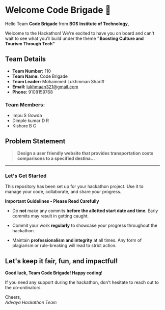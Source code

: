 # Welcome Code Brigade 👋

Hello Team **Code Brigade** from **BGS Institute of Technology**,

Welcome to the Hackathon! We're excited to have you on board and can't wait to see what you'll build under the theme **"Boosting Culture and Tourism Through Tech"** 

## Team Details

- **Team Number:** 110  
- **Team Name:** Code Brigade
- **Team Leader:** Mohammed Lukhmman Shariff  
- **Email:** lukhmaan321@gmail.com  
- **Phone:** 9108159768  

### Team Members:
- Impu S Gowda 
- Dimple kumar D R 
- Kishore B C 

## Problem Statement

> **Design a user friendly website that provides transportation costs comparisons to a specified destina...**

---

### Let's Get Started 

This repository has been set up for your hackathon project. Use it to manage your code, collaborate, and share your progress.

**Important Guidelines - Please Read Carefully**

- Do **not** make any commits **before the allotted start date and time**. Early commits may result in getting caught.
- Commit your work **regularly** to showcase your progress throughout the hackathon.

- Maintain **professionalism and integrity** at all times. Any form of plagiarism or rule-breaking will lead to strict action.

Let's keep it fair, fun, and impactful! 
---

**Good luck, Team Code Brigade! Happy coding!**

If you need any support during the hackathon, don't hesitate to reach out to the co-ordinators.

Cheers,  
_Advaya Hackathon Team_